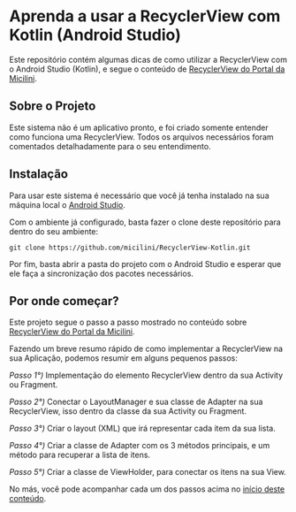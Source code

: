 # Aprenda a usar a RecyclerView com Kotlin (Android Studio)
Este repositório contém algumas dicas de como utilizar a RecyclerView com o Android Studio (Kotlin), e segue o conteúdo de [RecyclerView do Portal da Micilini](https://micilini.com/conteudos/android/recyclerview).

## Sobre o Projeto

Este sistema não é um aplicativo pronto, e foi criado somente entender como funciona uma RecyclerView. Todos os arquivos necessários foram comentados detalhadamente para o seu entendimento.

## Instalação 

Para usar este sistema é necessário que você já tenha instalado na sua máquina local o [Android Studio](https://developer.android.com/studio).

Com o ambiente já configurado, basta fazer o clone deste repositório para dentro do seu ambiente:

```git clone https://github.com/micilini/RecyclerView-Kotlin.git```

Por fim, basta abrir a pasta do projeto com o Android Studio e esperar que ele faça a sincronização dos pacotes necessários.

## Por onde começar?

Este projeto segue o passo a passo mostrado no conteúdo sobre [RecyclerView do Portal da Micilini](https://micilini.com/conteudos/android/recyclerview).

Fazendo um breve resumo rápido de como implementar a RecyclerView na sua Aplicação, podemos resumir em alguns pequenos passos:

*Passo 1°)* Implementação do elemento RecyclerView dentro da sua Activity ou Fragment.

*Passo 2°)* Conectar o LayoutManager e sua classe de Adapter na sua RecyclerView, isso dentro da classe da sua Activity ou Fragment.

*Passo 3°)* Criar o layout (XML) que irá representar cada item da sua lista.

*Passo 4°)* Criar a classe de Adapter com os 3 métodos principais, e um método para recuperar a lista de itens.

*Passo 5°)* Criar a classe de ViewHolder, para conectar os itens na sua View.

No más, você pode acompanhar cada um dos passos acima no [início deste conteúdo](https://micilini.com/conteudos/android/recyclerview).


